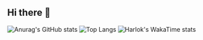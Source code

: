 ## Hi there 👋

<!--
**AjloriaCodex/AjloriaCodex** is a ✨ _special_ ✨ repository because its `README.md` (this file) appears on your GitHub profile.

Here are some ideas to get you started:

- 🔭 I’m currently working on ...
- 🌱 I’m currently learning ...
- 👯 I’m looking to collaborate on ...
- 🤔 I’m looking for help with ...
- 💬 Ask me about ...
- 📫 How to reach me: ...
- 😄 Pronouns: ...
- ⚡ Fun fact: ...
-->
![Anurag's GitHub stats](https://github-readme-stats.vercel.app/api?username=AjloriaCodex)
![Top Langs](https://github-readme-stats.vercel.app/api/top-langs/?username=AjloriaCodex&layout=compact)
![Harlok's WakaTime stats](https://github-readme-stats.vercel.app/api/wakatime?username=@AjloriaCodex)


